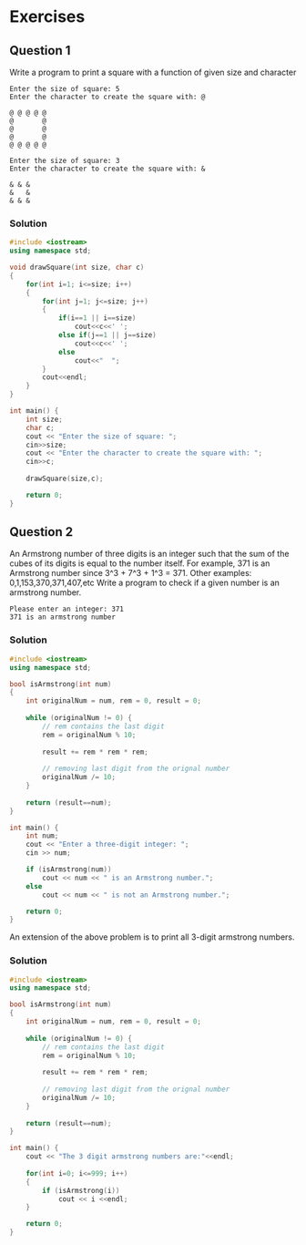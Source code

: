 # Exercises

## Question 1
Write a program to print a square with a function of given size and character
```
Enter the size of square: 5
Enter the character to create the square with: @

@ @ @ @ @
@       @
@       @
@       @
@ @ @ @ @

```
```
Enter the size of square: 3
Enter the character to create the square with: &

& & &
&   &
& & &

```
### Solution
```c++
#include <iostream>
using namespace std;

void drawSquare(int size, char c)
{
    for(int i=1; i<=size; i++)
    {
        for(int j=1; j<=size; j++)
        {
            if(i==1 || i==size)
                cout<<c<<' ';
            else if(j==1 || j==size)
                cout<<c<<' ';
            else
                cout<<"  ";
        }
        cout<<endl;
    }
}

int main() {
    int size;
    char c;
    cout << "Enter the size of square: ";
    cin>>size;
    cout << "Enter the character to create the square with: ";
    cin>>c;
    
    drawSquare(size,c);

    return 0;
}
```

## Question 2
An Armstrong number of three digits is an integer such that the sum of the cubes of its digits is equal to the number itself. For example, 371 is an Armstrong number since 3^3 + 7^3 + 1^3 = 371. Other examples: 0,1,153,370,371,407,etc
Write a program to check if a given number is an armstrong number.
```
Please enter an integer: 371
371 is an armstrong number
```
### Solution
```c++
#include <iostream>
using namespace std;

bool isArmstrong(int num)
{
    int originalNum = num, rem = 0, result = 0;
    
    while (originalNum != 0) {
        // rem contains the last digit
        rem = originalNum % 10;
        
        result += rem * rem * rem;
        
        // removing last digit from the orignal number
        originalNum /= 10;
    }
    
    return (result==num);
}

int main() {
    int num;
    cout << "Enter a three-digit integer: ";
    cin >> num;

    if (isArmstrong(num))
        cout << num << " is an Armstrong number.";
    else
        cout << num << " is not an Armstrong number.";

    return 0;
}
```
An extension of the above problem is to print all 3-digit armstrong numbers.
### Solution
```c++
#include <iostream>
using namespace std;

bool isArmstrong(int num)
{
    int originalNum = num, rem = 0, result = 0;
    
    while (originalNum != 0) {
        // rem contains the last digit
        rem = originalNum % 10;
        
        result += rem * rem * rem;
        
        // removing last digit from the orignal number
        originalNum /= 10;
    }
    
    return (result==num);
}

int main() {
    cout << "The 3 digit armstrong numbers are:"<<endl;
    
    for(int i=0; i<=999; i++)
    {
        if (isArmstrong(i))
            cout << i <<endl;
    }

    return 0;
}
```
